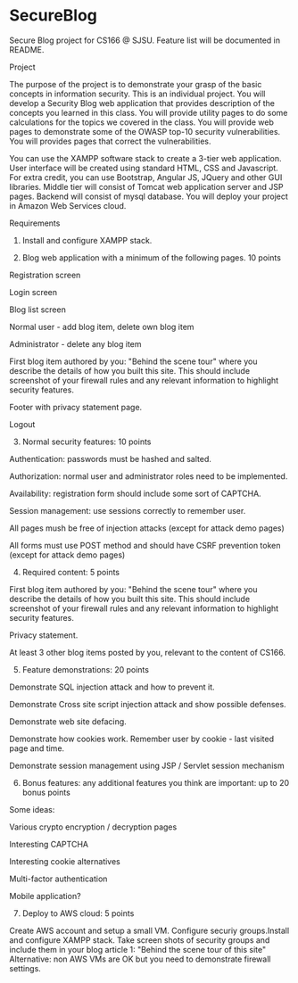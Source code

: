 # SecureBlog
Secure Blog project for CS166 @ SJSU. Feature list will be documented in README.

Project

The purpose of the project is to demonstrate your grasp of the basic concepts in information security. This is an individual project. You will develop a Security Blog web application that provides description of the concepts you learned in this class. You will provide utility pages to do some calculations for the topics we covered in the class. You will provide web pages to demonstrate some of the OWASP top-10 security vulnerabilities. You will provides pages that correct the vulnerabilities.

You can use the XAMPP software stack to create a 3-tier web application. User interface will be created using standard HTML, CSS and Javascript. For extra credit, you can use Bootstrap, Angular JS, JQuery and other GUI libraries. Middle tier will consist of Tomcat web application server and JSP pages. Backend will consist of mysql database. You will deploy your project in Amazon Web Services cloud.

Requirements
1. Install and configure XAMPP stack.

2. Blog web application with a minimum of the following pages. 10 points

Registration screen

Login screen

Blog list screen

Normal user - add blog item, delete own blog item

Administrator - delete any blog item

First blog item authored by you: "Behind the scene tour" where you describe the details of how you built this site. This should include screenshot of your firewall rules and any relevant information to highlight security features.

Footer with privacy statement page.

Logout


3. Normal security features: 10 points

Authentication: passwords must be hashed and salted.

Authorization: normal user and administrator roles need to be implemented.

Availability: registration form should include some sort of CAPTCHA.

Session management: use sessions correctly to remember user.

All pages mush be free of injection attacks (except for attack demo pages)

All forms must use POST method and should have CSRF prevention token (except for attack demo pages)

4. Required content: 5 points

First blog item authored by you: "Behind the scene tour" where you describe the details of how you built this site. This should include screenshot of your firewall rules and any relevant information to highlight security features.

Privacy statement.

At least 3 other blog items posted by you, relevant to the content of CS166.

5. Feature demonstrations: 20 points

Demonstrate SQL injection attack and how to prevent it.

Demonstrate Cross site script injection attack and show possible defenses.

Demonstrate web site defacing.

Demonstrate how cookies work. Remember user by cookie - last visited page and time.

Demonstrate session management using JSP / Servlet session mechanism

6. Bonus features: any additional features you think are important: up to 20 bonus points


Some ideas:

Various crypto encryption / decryption pages

Interesting CAPTCHA

Interesting cookie alternatives

Multi-factor authentication

Mobile application?


7. Deploy to AWS cloud: 5 points

Create AWS account and setup a small VM. Configure securiy groups.Install and configure XAMPP stack. Take screen shots of security groups and include them in your blog article 1: "Behind the scene tour of this site" Alternative: non AWS VMs are OK but you need to demonstrate firewall settings.